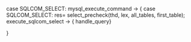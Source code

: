 case SQLCOM_SELECT:
mysql_execute_command -> { 
 case SQLCOM_SELECT: res= select_precheck(thd, lex, all_tables, first_table); execute_sqlcom_select -> { handle_query} 

}


